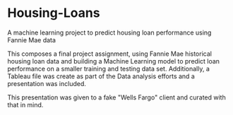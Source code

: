 # Housing-Loans
A machine learning project to predict housing loan performance using Fannie Mae data

This composes a final project assignment, using Fannie Mae historical housing loan data and building a Machine Learning model to predict loan performance on a smaller training and testing data set.  Additionally, a Tableau file was create as part of the Data analysis efforts and a presentation was included.

This presentation was given to a fake "Wells Fargo" client and curated with that in mind.

